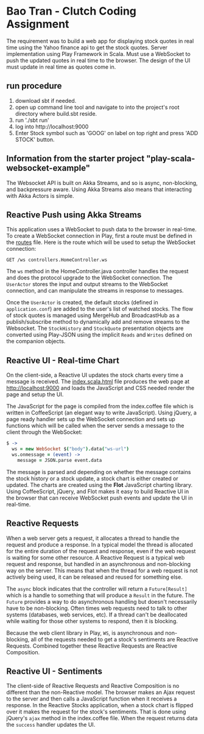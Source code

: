 # Bao Tran - Clutch Coding Assignment 

The requirement was to build a web app for displaying stock quotes in real time using the Yahoo finance api to get the stock quotes. Server implementation using Play Framework in Scala. Must use a WebSocket to push the updated quotes in real time to the browser. The design of the UI must update in real time as quotes come in.

## run procedure
1) download sbt if needed.
2) open up command line tool and navigate to into the project's root directory where build.sbt reside.
3) run './sbt run'
4) log into http://localhost:9000 
5) Enter Stock symbol such as 'GOOG' on label on top right and press 'ADD STOCK' button. 

## Information from the starter project "play-scala-websocket-example"

The Websocket API is built on Akka Streams, and so is async, non-blocking, and backpressure aware.  Using Akka Streams also means that interacting with Akka Actors is simple.

## Reactive Push using Akka Streams

This application uses a WebSocket to push data to the browser in real-time.  To create a WebSocket connection in Play, first a route must be defined in the <a href="#code/conf/routes" class="shortcut">routes</a> file.  Here is the route which will be used to setup the WebSocket connection:

```routes
GET /ws controllers.HomeController.ws
```

The `ws` method in the HomeController.java controller handles the request and does the protocol upgrade to the WebSocket connection.  The `UserActor` stores the input and output streams to the WebSocket connection, and can manipulate the streams in response to messages.

Once the `UserActor` is created, the default stocks (defined in `application.conf`) are added to the user's list of watched stocks.  The flow of stock quotes is managed using MergeHub and BroadcastHub as a publish/subscribe method to dynamically add and remove streams to the Websocket.  The `StockHistory` and `StockQuote` presentation objects are converted using Play-JSON using the implicit `Reads` and `Writes` defined on the companion objects.

## Reactive UI - Real-time Chart

On the client-side, a Reactive UI updates the stock charts every time a message is received.  The <a href="#code/app/views/index.scala.html" class="shortcut">index.scala.html</a> file produces the web page at <http://localhost:9000> and loads the JavaScript and CSS needed render the page and setup the UI.

The JavaScript for the page is compiled from the index.coffee file which is written in CoffeeScript (an elegant way to write JavaScript).  Using jQuery, a page ready handler sets up the WebSocket connection and sets up functions which will be called when the server sends a message to the client through the WebSocket:

```coffee
$ ->
  ws = new WebSocket $("body").data("ws-url")
  ws.onmessage = (event) ->
    message = JSON.parse event.data
```

The message is parsed and depending on whether the message contains the stock history or a stock update, a stock chart is either created or updated.  The charts are created using the **Flot** JavaScript charting library.  Using CoffeeScript, jQuery, and Flot makes it easy to build Reactive UI in the browser that can receive WebSocket push events and update the UI in real-time.

## Reactive Requests

When a web server gets a request, it allocates a thread to handle the request and produce a response.  In a typical model the thread is allocated for the entire duration of the request and response, even if the web request is waiting for some other resource.  A Reactive Request is a typical web request and response, but handled in an asynchronous and non-blocking way on the server.  This means that when the thread for a web request is not actively being used, it can be released and reused for something else.


The `async` block indicates that the controller will return a `Future[Result]` which is a handle to something that will produce a `Result` in the future.  The `Future` provides a way to do asynchronous handling but doesn't necessarily have to be non-blocking.  Often times web requests need to talk to other systems (databases, web services, etc).  If a thread can't be deallocated while waiting for those other systems to respond, then it is blocking.

Because the web client library in Play, `WS`, is asynchronous and non-blocking, all of the requests needed to get a stock's sentiments are Reactive Requests.  Combined together these Reactive Requests are Reactive Composition.

## Reactive UI - Sentiments

The client-side of Reactive Requests and Reactive Composition is no different than the non-Reactive model.  The browser makes an Ajax request to the server and then calls a JavaScript function when it receives a response.  In the Reactive Stocks application, when a stock chart is flipped over it makes the request for the stock's sentiments.  That is done using jQuery's `ajax` method in the index.coffee file.  When the request returns data the `success` handler updates the UI.
